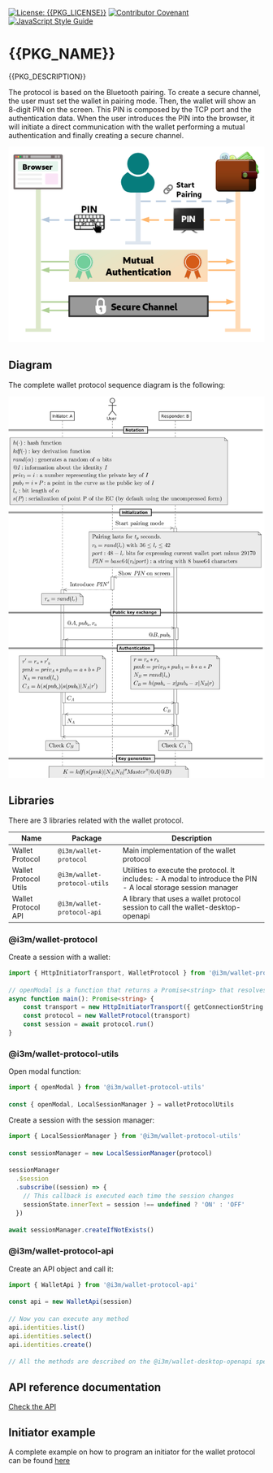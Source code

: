 [![License: {{PKG_LICENSE}}](https://img.shields.io/badge/License-{{PKG_LICENSE}}-yellow.svg)](LICENSE)
[![Contributor Covenant](https://img.shields.io/badge/Contributor%20Covenant-2.1-4baaaa.svg)](CODE_OF_CONDUCT.md)
[![JavaScript Style Guide](https://img.shields.io/badge/code_style-standard-brightgreen.svg)](https://standardjs.com)

# {{PKG_NAME}}

{{PKG_DESCRIPTION}}

The protocol is based on the Bluetooth pairing. To create a secure channel, the user must set the wallet in pairing mode. Then, the wallet will show an 8-digit PIN on the screen. This PIN is composed by the TCP port and the authentication data. When the user introduces the PIN into the browser, it will initiate a direct communication with the wallet performing a mutual authentication and finally creating a secure channel.

![Wallet protocol summary](./protocol-summary.png)

## Diagram

The complete wallet protocol sequence diagram is the following:

![Wallet protocol sequence diagram](./wallet-protocol-seq.png)

## Libraries

There are 3 libraries related with the wallet protocol.

| **Name**              | **Package**                  | **Description**                                                                                                      |
|-----------------------|------------------------------|----------------------------------------------------------------------------------------------------------------------|
| Wallet Protocol       | `@i3m/wallet-protocol`       | Main implementation of the wallet protocol                                                                           |
| Wallet Protocol Utils | `@i3m/wallet-protocol-utils` | Utilities to execute the protocol. It includes:   - A modal to introduce the PIN   - A local storage session manager |
| Wallet Protocol API   | `@i3m/wallet-protocol-api`   | A library that uses a wallet protocol session to call the wallet-desktop-openapi                                     |

### @i3m/wallet-protocol

Create a session with a wallet:

```typescript
import { HttpInitiatorTransport, WalletProtocol } from '@i3m/wallet-protocol'

// openModal is a function that returns a Promise<string> that resolves to the PIN
async function main(): Promise<string> {
    const transport = new HttpInitiatorTransport({ getConnectionString: openModal })
    const protocol = new WalletProtocol(transport)
    const session = await protocol.run()
}
```

### @i3m/wallet-protocol-utils

Open modal function:

```typescript
import { openModal } from '@i3m/wallet-protocol-utils'

const { openModal, LocalSessionManager } = walletProtocolUtils
```

Create a session with the session manager:

```typescript
import { LocalSessionManager } from '@i3m/wallet-protocol-utils'

const sessionManager = new LocalSessionManager(protocol)

sessionManager
  .$session
  .subscribe((session) => {
    // This callback is executed each time the session changes
    sessionState.innerText = session !== undefined ? 'ON' : 'OFF'
  })

await sessionManager.createIfNotExists()
```

### @i3m/wallet-protocol-api

Create an API object and call it:

```typescript
import { WalletApi } from '@i3m/wallet-protocol-api'

const api = new WalletApi(session)

// Now you can execute any method
api.identities.list()
api.identities.select()
api.identities.create()

// All the methods are described on the @i3m/wallet-desktop-openapi specification.
```

## API reference documentation

[Check the API](../../docs/API.md)

## Initiator example

A complete example on how to program an initiator for the wallet protocol can be found [here](example/initiator-example.md)